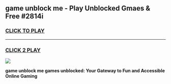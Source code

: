 
## game unblock me - Play Unblocked Gmaes & Free #2814i
<h3>
<a href="https://news.freeplayer.one?title=game_unblock_me&ref=03M">CLICK TO PLAY</a></h3>
<hr>

<h3>
<a href="https://news.freeplayer.one?title=game_unblock_me&ref=03M">CLICK 2 PLAY</a>
  
</h3>

<a href="https://news.freeplayer.one?title=game_unblock_me&ref=03M"><img src="https://clearcache.store/games.png"></a>


**game unblock me games unblocked: Your Gateway to Fun and Accessible Online Gaming**
